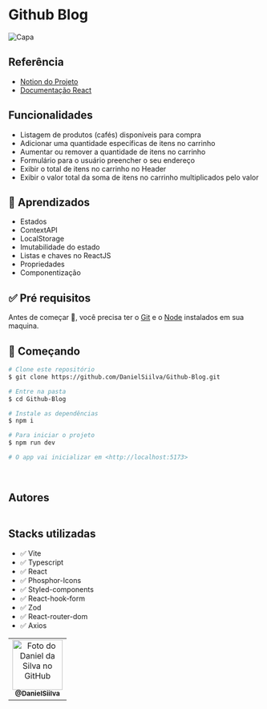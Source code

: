 # Github Blog

![Capa](https://user-images.githubusercontent.com/94769388/220952547-98ac5318-29b8-4d47-93c1-3836afeabd49.png)






## Referência

-   [Notion do Projeto](https://efficient-sloth-d85.notion.site/Desafio-03-Github-Blog-13593953670346908462ddc648d42cf1)
-   [Documentação React](https://pt-br.reactjs.org/)

## Funcionalidades

- Listagem de produtos (cafés) disponíveis para compra
- Adicionar uma quantidade específicas de itens no carrinho
- Aumentar ou remover a quantidade de itens no carrinho
- Formulário para o usuário preencher o seu endereço
- Exibir o total de itens no carrinho no Header
- Exibir o valor total da soma de itens no carrinho multiplicados pelo valor


## 🧠 Aprendizados

- Estados
- ContextAPI
- LocalStorage
- Imutabilidade do estado
- Listas e chaves no ReactJS
- Propriedades
- Componentização

## :white_check_mark: Pré requisitos ##

Antes de começar :checkered_flag:, você precisa ter o [Git](https://git-scm.com) e o [Node](https://nodejs.org/en/) instalados em sua maquina.
 &#xa0;

## :checkered_flag: Começando ##

```bash
# Clone este repositório
$ git clone https://github.com/DanielSiilva/Github-Blog.git

# Entre na pasta
$ cd Github-Blog

# Instale as dependências
$ npm i

# Para iniciar o projeto
$ npm run dev

# O app vai inicializar em <http://localhost:5173>
```
 &#xa0;




## Autores

<table>
 <table>
  <tr>
    <td align="center">
      <a href="https://github.com/DanielSiilva">
        <img src="https://avatars.githubusercontent.com/u/94769388?v=4" width="100px;" alt="Foto do Daniel da Silva no GitHub"/><br>
        <sub>
          <b>@DanielSiilva</b>
        </sub>
      </a>
    </td>
  </tr>

  

## Stacks utilizadas


 <ul>
   <li>✅ Vite</li>
   <li>✅ Typescript </li>
   <li>✅ React</li>
   <li>✅ Phosphor-Icons</li>
   <li>✅ Styled-components</li>
   <li>✅ React-hook-form</li>
   <li>✅ Zod</li>
   <li>✅ React-router-dom</li>
   <li>✅ Axios</li>
 </ul>
